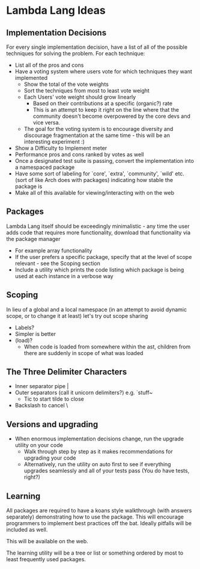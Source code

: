 # Lambda Lang Ideas

## Implementation Decisions

For every single implementation decision, have a list of all of the possible techniques for solving the problem. For each technique:

* List all of the pros and cons
* Have a voting system where users vote for which techniques they want implemented
    * Show the total of the vote weights
    * Sort the techniques from most to least vote weight
    * Each Users' vote weight should grow linearly
        * Based on their contributions at a specific (organic?) rate
        * This is an attempt to keep it right on the line where that the community doesn't become overpowered by the core devs and vice versa.
    * The goal for the voting system is to encourage diversity and discourage fragmentation at the same time - this will be an interesting experiment :)
* Show a Difficulty to Implement meter
* Performance pros and cons ranked by votes as well
* Once a designated test suite is passing, convert the implementation into a namespaced package
* Have some sort of labeling for \`core', \`extra', \`community', \`wild' etc. (sort of like Arch does with packages) indicating how stable the package is
* Make all of this available for viewing/interacting with on the web

## Packages

Lambda Lang itself should be exceedingly minimalistic - any time the user adds code that requires more functionality, download that functionality via the package manager
* For example array functionality
* If the user prefers a specific package, specify that at the level of scope relevant - see the Scoping section
* Include a utility which prints the code listing which package is being used at each instance in a verbose way

## Scoping

In lieu of a global and a local namespace (in an attempt to avoid dynamic scope, or to change it at least) let's try out scope sharing
* Labels?
* Simpler is better
* (load)?
    * When code is loaded from somewhere within the ast, children from there are suddenly in scope of what was loaded

## The Three Delimiter Characters

* Inner separator pipe |
* Outer separators (call it unicorn delimiters?) e.g. \`stuff~
    * Tic to start tilde to close
* Backslash to cancel \

## Versions and upgrading

* When enormous implementation decisions change, run the upgrade utility on your code
    * Walk through step by step as it makes recommendations for upgrading your code
    * Alternatively, run the utility on auto first to see if everything upgrades seamlessly and all of your tests pass (You do have tests, right?)

## Learning

All packages are required to have a koans style walkthrough (with answers separately) demonstrating how to use the package. This will encourage programmers to implement best practices off the bat. Ideally pitfalls will be included as well.

This will be available on the web.

The learning utility will be a tree or list or something ordered by most to least frequently used packages.
